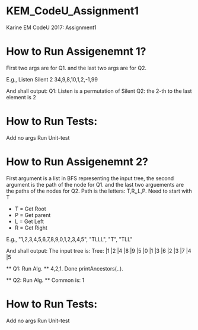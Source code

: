 # KEM_CodeU_Assignment1
Karine EM CodeU 2017: Assignment1

# How to Run Assigenemnt 1?
First two args are for Q1. and the last two args are for Q2.

E.g.,
Listen Silent 2 34,9,8,10,1,2,-1,99

And shall output:
Q1: Listen is a permutation of Silent
Q2: the 2-th to the last element is 2

# How to Run Tests: 
Add no args
Run Unit-test

# How to Run Assigenemnt 2?
First argument is a list in BFS representing the input tree,
the second argument is the path of the node for Q1. and 
the last two arguements are the paths of the nodes for Q2.
Path is the letters: T,R,,L,P. Need to start with T
  * T = Get Root
  * P = Get parent
  * L = Get Left
  * R = Get Right

E.g.,
"1,2,3,4,5,6,7,8,9,0,1,2,3,4,5", "TLLL", "T", "TLL"

And shall output:
The input tree is: 
Tree: 
|1
 |2
  |4
   |8
   |9
  |5
   |0
   |1
 |3
  |6
   |2
   |3
  |7
   |4
   |5


** Q1: Run Alg. **
4,2,1. Done printAncestors(..).

** Q2: Run Alg. **
Common is: 1

# How to Run Tests: 
Add no args
Run Unit-test

